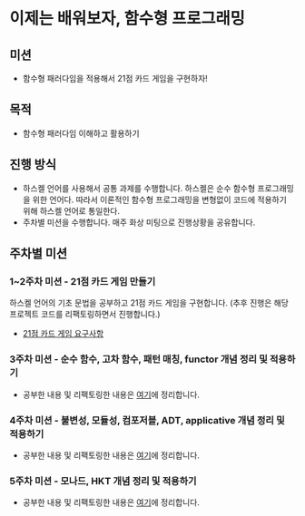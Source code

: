 # 이제는 배워보자, 함수형 프로그래밍

## 미션
- 함수형 패러다임을 적용해서 21점 카드 게임을 구현하자!

## 목적
- 함수형 패러다임 이해하고 활용하기

## 진행 방식

- 하스켈 언어를 사용해서 공통 과제를 수행합니다. 하스켈은 순수 함수형 프로그래밍을 위한 언어다. 따라서 이론적인 함수형 프로그래밍을 변형없이 코드에 적용하기 위해 하스켈 언어로 통일한다.
- 주차별 미션을 수행합니다. 매주 화상 미팅으로 진행상황을 공유합니다.

## 주차별 미션

### 1~2주차 미션 - 21점 카드 게임 만들기

하스켈 언어의 기초 문법을 공부하고 21점 카드 게임을 구현합니다.
(추후 진행은 해당 프로젝트 코드를 리팩토링하면서 진행합니다.)

- [21점 카드 게임 요구사항](./requirement.md)

### 3주차 미션 - 순수 함수, 고차 함수, 패턴 매칭, functor 개념 정리 및 적용하기

- 공부한 내용 및 리팩토링한 내용은 [여기](./articles/3.md)에 정리합니다.

### 4주차 미션 - 불변성, 모듈성, 컴포저블, ADT, applicative 개념 정리 및 적용하기

- 공부한 내용 및 리팩토링한 내용은 [여기](./articles/4.md)에 정리합니다.

### 5주차 미션 - 모나드, HKT 개념 정리 및 적용하기

- 공부한 내용 및 리팩토링한 내용은 [여기](./articles/5.md)에 정리합니다.

